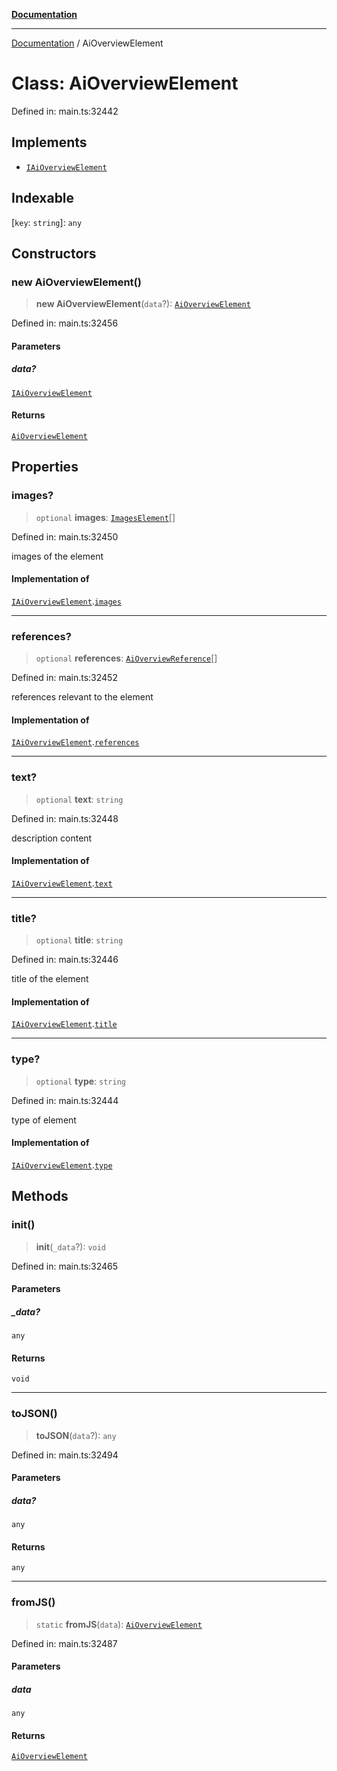 [**Documentation**](../README.md)

***

[Documentation](../README.md) / AiOverviewElement

# Class: AiOverviewElement

Defined in: main.ts:32442

## Implements

- [`IAiOverviewElement`](../interfaces/IAiOverviewElement.md)

## Indexable

\[`key`: `string`\]: `any`

## Constructors

### new AiOverviewElement()

> **new AiOverviewElement**(`data`?): [`AiOverviewElement`](AiOverviewElement.md)

Defined in: main.ts:32456

#### Parameters

##### data?

[`IAiOverviewElement`](../interfaces/IAiOverviewElement.md)

#### Returns

[`AiOverviewElement`](AiOverviewElement.md)

## Properties

### images?

> `optional` **images**: [`ImagesElement`](ImagesElement.md)[]

Defined in: main.ts:32450

images of the element

#### Implementation of

[`IAiOverviewElement`](../interfaces/IAiOverviewElement.md).[`images`](../interfaces/IAiOverviewElement.md#images)

***

### references?

> `optional` **references**: [`AiOverviewReference`](AiOverviewReference.md)[]

Defined in: main.ts:32452

references relevant to the element

#### Implementation of

[`IAiOverviewElement`](../interfaces/IAiOverviewElement.md).[`references`](../interfaces/IAiOverviewElement.md#references)

***

### text?

> `optional` **text**: `string`

Defined in: main.ts:32448

description content

#### Implementation of

[`IAiOverviewElement`](../interfaces/IAiOverviewElement.md).[`text`](../interfaces/IAiOverviewElement.md#text)

***

### title?

> `optional` **title**: `string`

Defined in: main.ts:32446

title of the element

#### Implementation of

[`IAiOverviewElement`](../interfaces/IAiOverviewElement.md).[`title`](../interfaces/IAiOverviewElement.md#title)

***

### type?

> `optional` **type**: `string`

Defined in: main.ts:32444

type of element

#### Implementation of

[`IAiOverviewElement`](../interfaces/IAiOverviewElement.md).[`type`](../interfaces/IAiOverviewElement.md#type)

## Methods

### init()

> **init**(`_data`?): `void`

Defined in: main.ts:32465

#### Parameters

##### \_data?

`any`

#### Returns

`void`

***

### toJSON()

> **toJSON**(`data`?): `any`

Defined in: main.ts:32494

#### Parameters

##### data?

`any`

#### Returns

`any`

***

### fromJS()

> `static` **fromJS**(`data`): [`AiOverviewElement`](AiOverviewElement.md)

Defined in: main.ts:32487

#### Parameters

##### data

`any`

#### Returns

[`AiOverviewElement`](AiOverviewElement.md)
